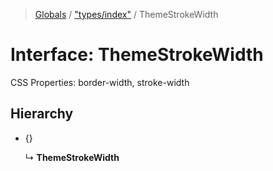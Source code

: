 > [Globals](../README.md) / ["types/index"](../modules/_types_index_.md) / ThemeStrokeWidth

# Interface: ThemeStrokeWidth

CSS Properties: border-width, stroke-width

## Hierarchy

- {}

  ↳ **ThemeStrokeWidth**

